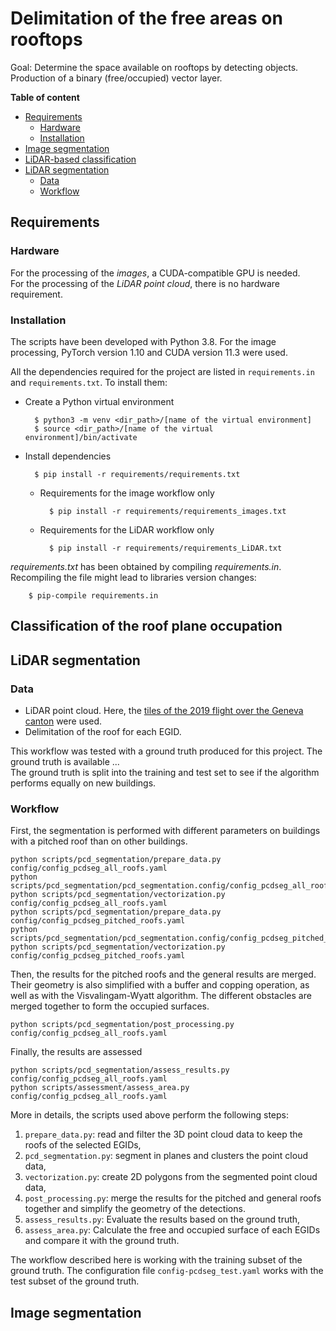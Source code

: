# Delimitation of the free areas on rooftops

Goal: Determine the space available on rooftops by detecting objects. Production of a binary (free/occupied) vector layer.

**Table of content**

- [Requirements](#requirements)
	- [Hardware](#hardware)
    - [Installation](#installation)
- [Image segmentation](#image-segmentation)
- [LiDAR-based classification](#lidar-based-classification)
- [LiDAR segmentation](#lidar-segmentation)
    - [Data](#data)
    - [Workflow](#workflow)

## Requirements

### Hardware

For the processing of the *images*, a CUDA-compatible GPU is needed. <br>
For the processing of the *LiDAR point cloud*, there is no hardware requirement.

### Installation

The scripts have been developed with Python 3.8<!-- 3.10 actually for the pcdseg -->. For the image processing, PyTorch version 1.10 and CUDA version 11.3 were used.

All the dependencies required for the project are listed in `requirements.in` and `requirements.txt`. To install them:

- Create a Python virtual environment

        $ python3 -m venv <dir_path>/[name of the virtual environment]
        $ source <dir_path>/[name of the virtual environment]/bin/activate

- Install dependencies

        $ pip install -r requirements/requirements.txt

    - Requirements for the image workflow only

            $ pip install -r requirements/requirements_images.txt

    - Requirements for the LiDAR workflow only

            $ pip install -r requirements/requirements_LiDAR.txt


_requirements.txt_ has been obtained by compiling _requirements.in_. Recompiling the file might lead to libraries version changes:

        $ pip-compile requirements.in

## Classification of the roof plane occupation

## LiDAR segmentation

### Data

- LiDAR point cloud. Here, the [tiles of the 2019 flight over the Geneva canton](https://ge.ch/sitggeoportal1/apps/webappviewer/index.html?id=311e4a8ae2724f9698c9bcfb6ab45c56) were used.
- Delimitation of the roof for each EGID.

This workflow was tested with a ground truth produced for this project. The ground truth is available ... <br>
The ground truth is split into the training and test set to see if the algorithm performs equally on new buildings.

### Workflow

First, the segmentation is performed with different parameters on buildings with a pitched roof than on other buildings.

```
python scripts/pcd_segmentation/prepare_data.py config/config_pcdseg_all_roofs.yaml
python scripts/pcd_segmentation/pcd_segmentation.config/config_pcdseg_all_roofs.yaml
python scripts/pcd_segmentation/vectorization.py config/config_pcdseg_all_roofs.yaml
python scripts/pcd_segmentation/prepare_data.py config/config_pcdseg_pitched_roofs.yaml
python scripts/pcd_segmentation/pcd_segmentation.config/config_pcdseg_pitched_roofs.yaml
python scripts/pcd_segmentation/vectorization.py config/config_pcdseg_pitched_roofs.yaml
```

Then, the results for the pitched roofs and the general results are merged. Their geometry is also simplified with a buffer and copping operation, as well as with the Visvalingam-Wyatt algorithm. The different obstacles are merged together to form the occupied surfaces.

```
python scripts/pcd_segmentation/post_processing.py config/config_pcdseg_all_roofs.yaml
```

Finally, the results are assessed

```
python scripts/pcd_segmentation/assess_results.py config/config_pcdseg_all_roofs.yaml
python scripts/assessment/assess_area.py config/config_pcdseg_all_roofs.yaml
```

More in details, the scripts used above perform the following steps:
1. `prepare_data.py`: read and filter the 3D point cloud data to keep the roofs of the selected EGIDs,
2. `pcd_segmentation.py`: segment in planes and clusters the point cloud data,
3. `vectorization.py`: create 2D polygons from the segmented point cloud data,
7. `post_processing.py`: merge the results for the pitched and general roofs together and simplify the geometry of the detections.
5. `assess_results.py`: Evaluate the results based on the ground truth,
6. `assess_area.py`: Calculate the free and occupied surface of each EGIDs and compare it with the ground truth.

The workflow described here is working with the training subset of the ground truth. The configuration file `config-pcdseg_test.yaml` works with the test subset of the ground truth.

## Image segmentation